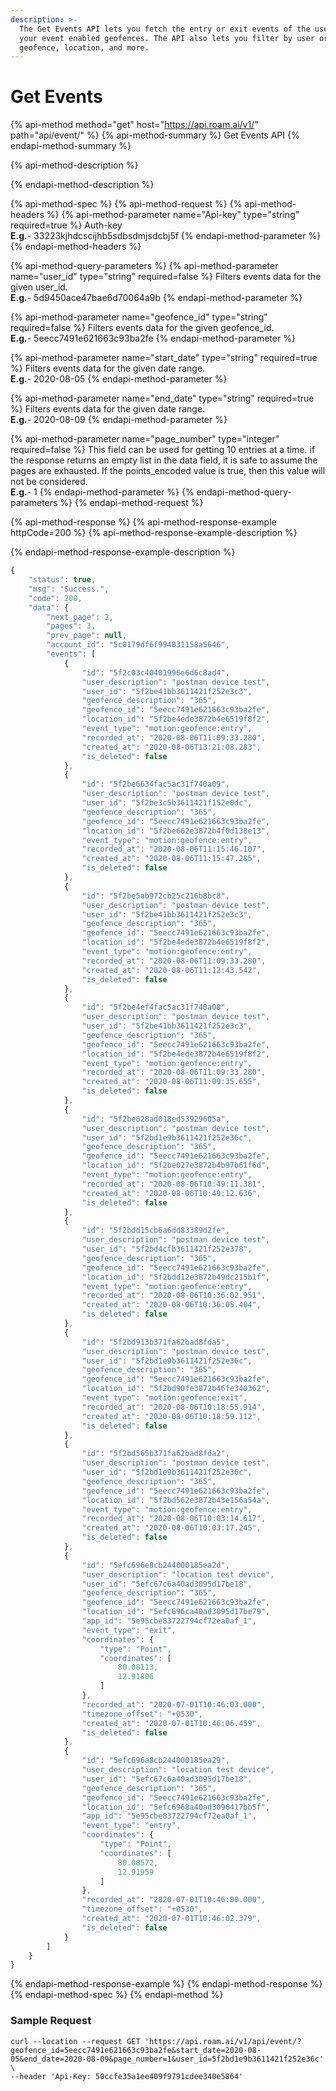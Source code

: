 ```yaml
---
description: >-
  The Get Events API lets you fetch the entry or exit events of the users from
  your event enabled geofences. The API also lets you filter by user or
  geofence, location, and more.
---
```


# Get Events

{% api-method method="get" host="https://api.roam.ai/v1/" path="api/event/" %}
{% api-method-summary %}
Get Events API
{% endapi-method-summary %}

{% api-method-description %}

{% endapi-method-description %}

{% api-method-spec %}
{% api-method-request %}
{% api-method-headers %}
{% api-method-parameter name="Api-key" type="string" required=true %}
Auth-key  
**E.g.**- 33223kjhdcscijhb5sdbsdmjsdcbj5f
{% endapi-method-parameter %}
{% endapi-method-headers %}

{% api-method-query-parameters %}
{% api-method-parameter name="user\_id" type="string" required=false %}
Filters events data for the given user\_id.  
**E.g.**- 5d9450ace47bae6d70064a9b
{% endapi-method-parameter %}

{% api-method-parameter name="geofence\_id" type="string" required=false %}
Filters events data for the given geofence\_id.  
**E.g.**- 5eecc7491e621663c93ba2fe
{% endapi-method-parameter %}

{% api-method-parameter name="start\_date" type="string" required=true %}
Filters events data for the given date range.  
**E.g.**- 2020-08-05
{% endapi-method-parameter %}

{% api-method-parameter name="end\_date" type="string" required=true %}
Filters events data for the given date range.  
**E.g.**- 2020-08-09
{% endapi-method-parameter %}

{% api-method-parameter name="page\_number" type="integer" required=false %}
This field can be used for getting 10 entries at a time. if the response returns an empty list in the data field, it is safe to assume the pages are exhausted. If the points\_encoded value is true, then this value will not be considered.  
**E.g.**- 1
{% endapi-method-parameter %}
{% endapi-method-query-parameters %}
{% endapi-method-request %}

{% api-method-response %}
{% api-method-response-example httpCode=200 %}
{% api-method-response-example-description %}

{% endapi-method-response-example-description %}

```javascript
{
    "status": true,
    "msg": "Success.",
    "code": 200,
    "data": {
        "next_page": 2,
        "pages": 3,
        "prev_page": null,
        "account_id": "5c0179df6f994031158a5646",
        "events": [
            {
                "id": "5f2c03c40401996e6d6c8ad4",
                "user_description": "postman device test",
                "user_id": "5f2be41bb3611421f252e3c3",
                "geofence_description": "365",
                "geofence_id": "5eecc7491e621663c93ba2fe",
                "location_id": "5f2be4ede3872b4e6519f8f2",
                "event_type": "motion:geofence:entry",
                "recorded_at": "2020-08-06T11:09:33.280",
                "created_at": "2020-08-06T13:21:08.283",
                "is_deleted": false
            },
            {
                "id": "5f2be6634fac5ac31f740a09",
                "user_description": "postman device test",
                "user_id": "5f2be3c5b3611421f152e0dc",
                "geofence_description": "365",
                "geofence_id": "5eecc7491e621663c93ba2fe",
                "location_id": "5f2be662e3872b4f0d138e13",
                "event_type": "motion:geofence:entry",
                "recorded_at": "2020-08-06T11:15:46.107",
                "created_at": "2020-08-06T11:15:47.285",
                "is_deleted": false
            },
            {
                "id": "5f2be5ab972cb25c216b8bc8",
                "user_description": "postman device test",
                "user_id": "5f2be41bb3611421f252e3c3",
                "geofence_description": "365",
                "geofence_id": "5eecc7491e621663c93ba2fe",
                "location_id": "5f2be4ede3872b4e6519f8f2",
                "event_type": "motion:geofence:entry",
                "recorded_at": "2020-08-06T11:09:33.280",
                "created_at": "2020-08-06T11:12:43.542",
                "is_deleted": false
            },
            {
                "id": "5f2be4ef4fac5ac31f740a08",
                "user_description": "postman device test",
                "user_id": "5f2be41bb3611421f252e3c3",
                "geofence_description": "365",
                "geofence_id": "5eecc7491e621663c93ba2fe",
                "location_id": "5f2be4ede3872b4e6519f8f2",
                "event_type": "motion:geofence:entry",
                "recorded_at": "2020-08-06T11:09:33.280",
                "created_at": "2020-08-06T11:09:35.655",
                "is_deleted": false
            },
            {
                "id": "5f2be028ad018ed53929605a",
                "user_description": "postman device test",
                "user_id": "5f2bd1e9b3611421f252e36c",
                "geofence_description": "365",
                "geofence_id": "5eecc7491e621663c93ba2fe",
                "location_id": "5f2be027e3872b4b97b61f6d",
                "event_type": "motion:geofence:entry",
                "recorded_at": "2020-08-06T10:49:11.381",
                "created_at": "2020-08-06T10:49:12.636",
                "is_deleted": false
            },
            {
                "id": "5f2bdd15cb6a6dd83389d2fe",
                "user_description": "postman device test",
                "user_id": "5f2bd4cfb3611421f252e378",
                "geofence_description": "365",
                "geofence_id": "5eecc7491e621663c93ba2fe",
                "location_id": "5f2bdd12e3872b49dc215b1f",
                "event_type": "motion:geofence:entry",
                "recorded_at": "2020-08-06T10:36:02.951",
                "created_at": "2020-08-06T10:36:05.404",
                "is_deleted": false
            },
            {
                "id": "5f2bd913b371fa62bad8fda5",
                "user_description": "postman device test",
                "user_id": "5f2bd1e9b3611421f252e36c",
                "geofence_description": "365",
                "geofence_id": "5eecc7491e621663c93ba2fe",
                "location_id": "5f2bd90fe3872b46fe340362",
                "event_type": "motion:geofence:exit",
                "recorded_at": "2020-08-06T10:18:55.914",
                "created_at": "2020-08-06T10:18:59.112",
                "is_deleted": false
            },
            {
                "id": "5f2bd565b371fa62bad8fda2",
                "user_description": "postman device test",
                "user_id": "5f2bd1e9b3611421f252e36c",
                "geofence_description": "365",
                "geofence_id": "5eecc7491e621663c93ba2fe",
                "location_id": "5f2bd562e3872b43e156a54a",
                "event_type": "motion:geofence:entry",
                "recorded_at": "2020-08-06T10:03:14.617",
                "created_at": "2020-08-06T10:03:17.245",
                "is_deleted": false
            },
            {
                "id": "5efc696e8cb244000185ea2d",
                "user_description": "location test device",
                "user_id": "5efc67c6a40ad3095d17be18",
                "geofence_description": "365",
                "geofence_id": "5eecc7491e621663c93ba2fe",
                "location_id": "5efc696ca40ad3095d17be79",
                "app_id": "5e95cbe83722794cf72ea0af_1",
                "event_type": "exit",
                "coordinates": {
                    "type": "Point",
                    "coordinates": [
                        80.08113,
                        12.91806
                    ]
                },
                "recorded_at": "2020-07-01T10:46:03.000",
                "timezone_offset": "+0530",
                "created_at": "2020-07-01T10:46:06.459",
                "is_deleted": false
            },
            {
                "id": "5efc696a8cb244000185ea29",
                "user_description": "location test device",
                "user_id": "5efc67c6a40ad3095d17be18",
                "geofence_description": "365",
                "geofence_id": "5eecc7491e621663c93ba2fe",
                "location_id": "5efc6968a40ad3096417bb5f",
                "app_id": "5e95cbe83722794cf72ea0af_1",
                "event_type": "entry",
                "coordinates": {
                    "type": "Point",
                    "coordinates": [
                        80.08572,
                        12.91959
                    ]
                },
                "recorded_at": "2020-07-01T10:46:00.000",
                "timezone_offset": "+0530",
                "created_at": "2020-07-01T10:46:02.379",
                "is_deleted": false
            }
        ]
    }
}
```
{% endapi-method-response-example %}
{% endapi-method-response %}
{% endapi-method-spec %}
{% endapi-method %}

### Sample Request <a id="EventsAPI-SampleRequest"></a>

```text
curl --location --request GET 'https://api.roam.ai/v1/api/event/?geofence_id=5eecc7491e621663c93ba2fe&start_date=2020-08-05&end_date=2020-08-09&page_number=1&user_id=5f2bd1e9b3611421f252e36c' \
--header 'Api-Key: 50ccfe35a1ee409f9791cdee340e5864'
```

